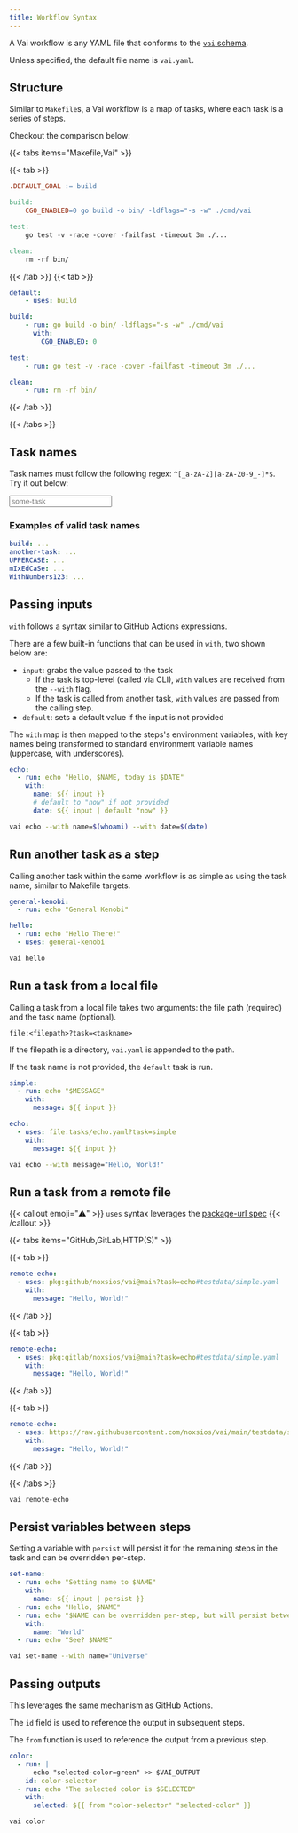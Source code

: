 ```yaml
---
title: Workflow Syntax
---
```


A Vai workflow is any YAML file that conforms to the [`vai` schema](./schema-validation.md#raw-schema).

Unless specified, the default file name is `vai.yaml`.

## Structure

Similar to `Makefile`s, a Vai workflow is a map of tasks, where each task is a series of steps.

Checkout the comparison below:

{{< tabs items="Makefile,Vai" >}}

  {{< tab >}}

```makefile {filename="Makefile"}
.DEFAULT_GOAL := build

build:
	CGO_ENABLED=0 go build -o bin/ -ldflags="-s -w" ./cmd/vai

test:
	go test -v -race -cover -failfast -timeout 3m ./...

clean:
	rm -rf bin/
```

  {{< /tab >}}
  {{< tab >}}

```yaml {filename="vai.yaml"}
default:
    - uses: build

build:
    - run: go build -o bin/ -ldflags="-s -w" ./cmd/vai
      with:
        CGO_ENABLED: 0

test:
    - run: go test -v -race -cover -failfast -timeout 3m ./...

clean:
    - run: rm -rf bin/
```

  {{< /tab >}}

{{< /tabs >}}

## Task names

Task names must follow the following regex: `^[_a-zA-Z][a-zA-Z0-9_-]*$`. Try it out below:

<input spellcheck="false" placeholder="some-task" id="task-name-regex" />
<span id="regex-result"></span>

<script type="module" defer>
  const input = document.getElementById('task-name-regex');
  const result = document.getElementById('regex-result');
  input.addEventListener('input', () => {
    const regex = /^[_a-zA-Z][a-zA-Z0-9_-]*$/;
    if (input.value === '') {
      result.textContent = '';
      return;
    }
    const valid = regex.test(input.value);
    result.textContent = valid ? '✅' : '❌';
  });
</script>

### Examples of valid task names

```yaml
build: ...
another-task: ...
UPPERCASE: ...
mIxEdCaSe: ...
WithNumbers123: ...
```

## Passing inputs

`with` follows a syntax similar to GitHub Actions expressions.

There are a few built-in functions that can be used in `with`, two shown below are:

- `input`: grabs the value passed to the task
  - If the task is top-level (called via CLI), `with` values are received from the `--with` flag.
  - If the task is called from another task, `with` values are passed from the calling step.
- `default`: sets a default value if the input is not provided

The `with` map is then mapped to the steps's environment variables, with key names being transformed to standard environment variable names (uppercase, with underscores).

```yaml {filename="vai.yaml"}
echo:
  - run: echo "Hello, $NAME, today is $DATE"
    with:
      name: ${{ input }}
      # default to "now" if not provided
      date: ${{ input | default "now" }}
```

```sh
vai echo --with name=$(whoami) --with date=$(date)
```

## Run another task as a step

Calling another task within the same workflow is as simple as using the task name, similar to Makefile targets.

```yaml {filename="vai.yaml"}
general-kenobi:
  - run: echo "General Kenobi"

hello:
  - run: echo "Hello There!"
  - uses: general-kenobi
```

```sh
vai hello
```

## Run a task from a local file

Calling a task from a local file takes two arguments: the file path (required) and the task name (optional).

`file:<filepath>?task=<taskname>`

If the filepath is a directory, `vai.yaml` is appended to the path.

If the task name is not provided, the `default` task is run.

```yaml {filename="tasks/echo.yaml"}
simple:
  - run: echo "$MESSAGE"
    with:
      message: ${{ input }}
```

```yaml {filename="vai.yaml"}
echo:
  - uses: file:tasks/echo.yaml?task=simple
    with:
      message: ${{ input }}
```

```sh
vai echo --with message="Hello, World!"
```

## Run a task from a remote file

{{< callout emoji="⚠️" >}}
`uses` syntax leverages the [package-url spec](https://github.com/package-url/purl-spec)
{{< /callout >}}

{{< tabs items="GitHub,GitLab,HTTP(S)" >}}

{{< tab >}}

```yaml {filename="vai.yaml"}
remote-echo:
  - uses: pkg:github/noxsios/vai@main?task=echo#testdata/simple.yaml
    with:
      message: "Hello, World!"
```

{{< /tab >}}

{{< tab >}}

```yaml {filename="vai.yaml"}
remote-echo:
  - uses: pkg:gitlab/noxsios/vai@main?task=echo#testdata/simple.yaml
    with:
      message: "Hello, World!"
```

{{< /tab >}}

{{< tab >}}

```yaml {filename="vai.yaml"}
remote-echo:
  - uses: https://raw.githubusercontent.com/noxsios/vai/main/testdata/simple.yaml?task=echo
    with:
      message: "Hello, World!"
```

{{< /tab >}}

{{< /tabs >}}

```sh
vai remote-echo
```

## Persist variables between steps

Setting a variable with `persist` will persist it for the remaining steps in the task and can be overridden per-step.

```yaml {filename="vai.yaml",hl_lines=[4]}
set-name:
  - run: echo "Setting name to $NAME"
    with:
      name: ${{ input | persist }}
  - run: echo "Hello, $NAME"
  - run: echo "$NAME can be overridden per-step, but will persist between steps"
    with:
      name: "World"
  - run: echo "See? $NAME"
```

```sh
vai set-name --with name="Universe"
```

## Passing outputs

This leverages the same mechanism as GitHub Actions.

The `id` field is used to reference the output in subsequent steps.

The `from` function is used to reference the output from a previous step.

```yaml {filename="vai.yaml"}
color:
  - run: |
      echo "selected-color=green" >> $VAI_OUTPUT
    id: color-selector
  - run: echo "The selected color is $SELECTED"
    with:
      selected: ${{ from "color-selector" "selected-color" }}
```

```sh
vai color
```
